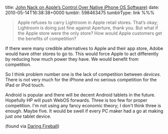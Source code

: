 title: [John Nack on Apple’s Control Over Native iPhone OS Software)](http://blogs.adobe.com/jnack/2010/05/absolute_power_vs_the_pirate_flag.html)
date: 2010-05-14T16:38:38+0000
tumblr: 598463475
tumblrType: link
%%%

> Apple refuses to carry Lightroom in Apple retail stores. That’s okay; Lightroom is doing just fine against Aperture, thank you. But what if the Apple store were the only store? How would Apple customers get the benefits of competition?

If there were many credible alternatives to Apple and their app store, Adobe would have other stores to go to. This would force Apple to act differently by reducing how much power they have. We would benefit from competition.

So I think problem number one is the lack of competition between *devices*. There is not very much for the iPhone and no serious competition for the iPad or iPod touch.

Android is popular and there will be decent Android tablets in the future. Hopefully HP will push WebOS forwards. Three is too few for proper competition.  I'm not using any fancy economic theory; I don't think three is enough. Maybe five. It would be swell if every PC maker had a go at making just *one* tablet device.

(found via [Daring Fireball](http://daringfireball.net/2010/05/nack_control))
